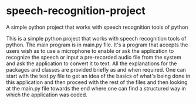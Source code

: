 # speech-recognition-project
A simple python project that works with speech recognition tools of python

This is a simple python project that works with speech recognition tools of python. The main program is in main.py file.
It's a program that accepts the users wish as to use a microphone to enable or ask the application to recognize the speech 
or input a pre-recorded audio file from the system and ask the application to convert it to text. All the explanations for 
the packages and classes are provided briefly as and when required. One can start with the test.py file to get an idea of the
basics of what's being done in this application and then proceed with the rest of the files and then looking at the main.py file
towards the end where one can find a structured way in which the application was coded.
